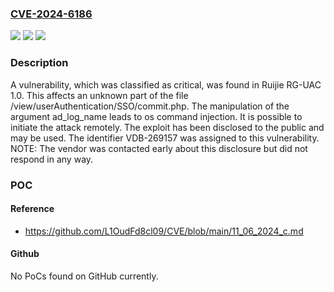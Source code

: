 ### [CVE-2024-6186](https://cve.mitre.org/cgi-bin/cvename.cgi?name=CVE-2024-6186)
![](https://img.shields.io/static/v1?label=Product&message=RG-UAC&color=blue)
![](https://img.shields.io/static/v1?label=Version&message=%3D%201.0%20&color=brighgreen)
![](https://img.shields.io/static/v1?label=Vulnerability&message=CWE-78%20OS%20Command%20Injection&color=brighgreen)

### Description

A vulnerability, which was classified as critical, was found in Ruijie RG-UAC 1.0. This affects an unknown part of the file /view/userAuthentication/SSO/commit.php. The manipulation of the argument ad_log_name leads to os command injection. It is possible to initiate the attack remotely. The exploit has been disclosed to the public and may be used. The identifier VDB-269157 was assigned to this vulnerability. NOTE: The vendor was contacted early about this disclosure but did not respond in any way.

### POC

#### Reference
- https://github.com/L1OudFd8cl09/CVE/blob/main/11_06_2024_c.md

#### Github
No PoCs found on GitHub currently.

